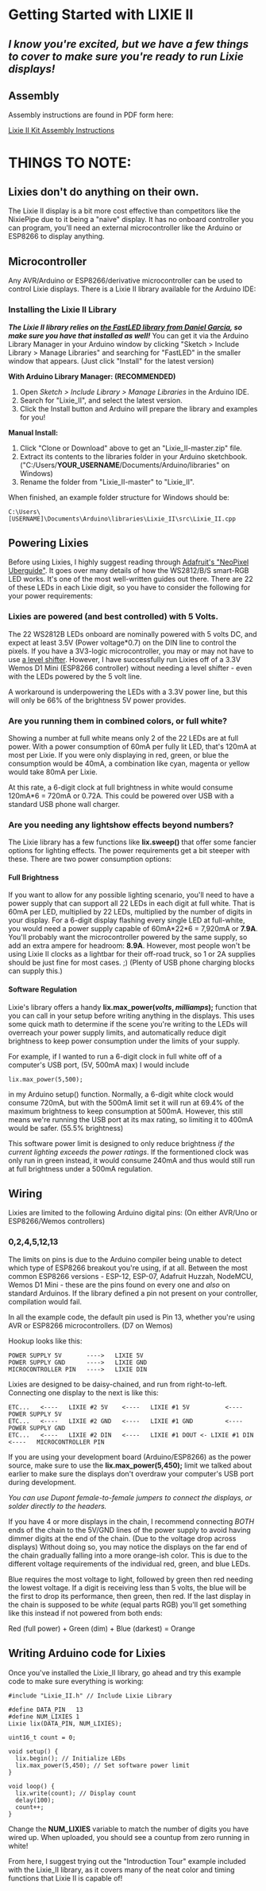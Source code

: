 # Getting Started with LIXIE II

## *I know you're excited, but we have a few things to cover to make sure you're ready to run Lixie displays!*

## Assembly

Assembly instructions are found in PDF form here:

[Lixie II Kit Assembly Instructions](http://connor-n.com/lixie/Lixie%20II%20Assembly%20Instructions.pdf)

# THINGS TO NOTE:

## Lixies don't do anything on their own.

The Lixie II display is a bit more cost effective than competitors like the NixiePipe due to it being a "naive" display. It has no onboard controller you can program, you'll need an external microcontroller like the Arduino or ESP8266 to display anything.

## Microcontroller

Any AVR/Arduino or ESP8266/derivative microcontroller can be used to control Lixie displays. There is a Lixie II library available for the Arduino IDE:

### Installing the Lixie II Library

***The Lixie II library relies on [the FastLED library from Daniel Garcia](https://github.com/FastLED/FastLED), so make sure you have that installed as well!*** You can get it via the Arduino Library Manager in your Arduino window by clicking "Sketch > Include Library > Manage Libraries" and searching for "FastLED" in the smaller window that appears. (Just click "Install" for the latest version)

**With Arduino Library Manager: (RECOMMENDED)**

1. Open *Sketch > Include Library > Manage Libraries* in the Arduino IDE.
2. Search for "Lixie_II", and select the latest version.
3. Click the Install button and Arduino will prepare the library and examples for you!

**Manual Install:**

1. Click "Clone or Download" above to get an "Lixie_II-master.zip" file.
2. Extract its contents to the libraries folder in your Arduino sketchbook. ("C:/Users/**YOUR_USERNAME**/Documents/Arduino/libraries" on Windows)
3. Rename the folder from "Lixie_II-master" to "Lixie_II".

When finished, an example folder structure for Windows should be:

    C:\Users\[USERNAME]\Documents\Arduino\libraries\Lixie_II\src\Lixie_II.cpp

## Powering Lixies

Before using Lixies, I highly suggest reading through [Adafruit's "NeoPixel Uberguide"](https://learn.adafruit.com/adafruit-neopixel-uberguide/overview). It goes over many details of how the WS2812/B/S smart-RGB LED works. It's one of the most well-written guides out there. There are 22 of these LEDs in each Lixie digit, so you have to consider the following for your power requirements:

### Lixies are powered (and best controlled) with 5 Volts.

The 22 WS2812B LEDs onboard are nominally powered with 5 volts DC, and expect at least 3.5V (Power voltage\*0.7) on the DIN line to control the pixels. If you have a 3V3-logic microcontroller, you may or may not have to use [a level shifter](https://www.adafruit.com/product/1787). However, I have successfully run Lixies off of a 3.3V Wemos D1 Mini (ESP8266 controller) without needing a level shifter - even with the LEDs powered by the 5 volt line.

A workaround is underpowering the LEDs with a 3.3V power line, but this will only be 66% of the brightness 5V power provides.

### Are you running them in combined colors, or full white?

Showing a number at full white means only 2 of the 22 LEDs are at full power. With a power consumption of 60mA per fully lit LED, that's 120mA at most per Lixie. If you were only displaying in red, green, or blue the consumption would be 40mA, a combination like cyan, magenta or yellow would take 80mA per Lixie.

At this rate, a 6-digit clock at full brightness in white would consume 120mA\*6 = 720mA or 0.72A. This could be powered over USB with a standard USB phone wall charger.

### Are you needing any lightshow effects beyond numbers?

The Lixie library has a few functions like **lix.sweep()** that offer some fancier options for lighting effects. The power requirements get a bit steeper with these. There are two power consumption options:

#### Full Brightness

If you want to allow for any possible lighting scenario, you'll need to have a power supply that can support all 22 LEDs in each digit at full white. That is 60mA per LED, multiplied by 22 LEDs, multiplied by the number of digits in your display. For a 6-digit display flashing every single LED at full-white, you would need a power supply capable of 60mA\*22\*6 = 7,920mA or **7.9A**. You'll probably want the microcontroller powered by the same supply, so add an extra ampere for headroom: **8.9A**. However, most people won't be using Lixie II clocks as a lightbar for their off-road truck, so 1 or 2A supplies should be just fine for most cases. ;) (Plenty of USB phone charging blocks can supply this.)

#### Software Regulation

Lixie's library offers a handy **lix.max_power(*volts*, *milliamps*);** function that you can call in your setup before writing anything in the displays. This uses some quick math to determine if the scene you're writing to the LEDs will overreach your power supply limits, and automatically reduce digit brightness to keep power consumption under the limits of your supply.

For example, if I wanted to run a 6-digit clock in full white off of a computer's USB port, (5V, 500mA max) I would include

    lix.max_power(5,500);
    
in my Arduino setup() function. Normally, a 6-digit white clock would consume 720mA, but with the 500mA limit set it will run at 69.4% of the maximum brightness to keep consumption at 500mA. However, this still means we're running the USB port at its max rating, so limiting it to 400mA would be safer. (55.5% brightness)

This software power limit is designed to only reduce brightness *if the current lighting exceeds the power ratings*. If the formentioned clock was only run in green instead, it would consume 240mA and thus would still run at full brightness under a 500mA regulation.

## Wiring

Lixies are limited to the following Arduino digital pins: (On either AVR/Uno or ESP8266/Wemos controllers)

### 0,2,4,5,12,13

The limits on pins is due to the Arduino compiler being unable to detect which type of ESP8266 breakout you're using, if at all. Between the most common ESP8266 versions - ESP-12, ESP-07, Adafruit Huzzah, NodeMCU, Wemos D1 Mini - these are the pins found on every one and *also* on standard Arduinos. If the library defined a pin not present on your controller, compilation would fail.

In all the example code, the default pin used is Pin 13, whether you're using AVR or ESP8266 microcontrollers. (D7 on Wemos)

Hookup looks like this:

    POWER SUPPLY 5V       ---->   LIXIE 5V
    POWER SUPPLY GND      ---->   LIXIE GND
    MICROCONTROLLER PIN   ---->   LIXIE DIN

Lixies are designed to be daisy-chained, and run from right-to-left. Connecting one display to the next is like this:

    ETC...   <----   LIXIE #2 5V    <----   LIXIE #1 5V          <----              POWER SUPPLY 5V
    ETC...   <----   LIXIE #2 GND   <----   LIXIE #1 GND         <----              POWER SUPPLY GND
    ETC...   <----   LIXIE #2 DIN   <----   LIXIE #1 DOUT <- LIXIE #1 DIN   <----   MICROCONTROLLER PIN
    
If you are using your development board (Arduino/ESP8266) as the power source, make sure to use the **lix.max_power(5,450);** limit we talked about earlier to make sure the displays don't overdraw your computer's USB port during development.

*You can use Dupont female-to-female jumpers to connect the displays, or solder directly to the headers.*

If you have 4 or more displays in the chain, I recommend connecting *BOTH* ends of the chain to the 5V/GND lines of the power supply to avoid having dimmer digits at the end of the chain. (Due to the voltage drop across displays) Without doing so, you may notice the displays on the far end of the chain gradually falling into a more orange-ish color. This is due to the different voltage requirements of the individual red, green, and blue LEDs.

Blue requires the most voltage to light, followed by green then red needing the lowest voltage. If a digit is receiving less than 5 volts, the blue will be the first to drop its performance, then green, then red. If the last display in the chain is supposed to be *white* (equal parts RGB) you'll get something like this instead if not powered from both ends:

Red (full power) + Green (dim) + Blue (darkest) = Orange

## Writing Arduino code for Lixies

Once you've installed the Lixie_II library, go ahead and try this example code to make sure everything is working:

    #include "Lixie_II.h" // Include Lixie Library
    
    #define DATA_PIN   13
    #define NUM_LIXIES 1
    Lixie lix(DATA_PIN, NUM_LIXIES);
    
    uint16_t count = 0;
    
    void setup() {
      lix.begin(); // Initialize LEDs
      lix.max_power(5,450); // Set software power limit
    }
    
    void loop() {
      lix.write(count); // Display count
      delay(100);
      count++;
    }
    
Change the **NUM_LIXIES** variable to match the number of digits you have wired up. When uploaded, you should see a countup from zero running in white!

From here, I suggest trying out the "Introduction Tour" example included with the Lixie_II library, as it covers many of the neat color and timing functions that Lixie II is capable of!
